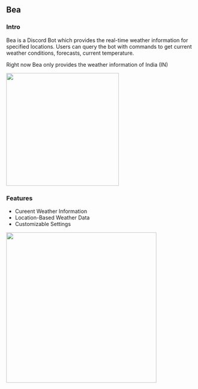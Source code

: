 <h2>Bea</h2>

<h3>Intro</h3>
Bea is a Discord Bot which provides the real-time weather information for specified locations. Users can query the bot with commands to get current weather conditions, forecasts, current temperature.

Right now Bea only provides the weather information of India (IN)

<img src="https://github.com/RiyaTorgal/Bea/assets/142211656/6a7d6eee-39f4-41b0-8315-b563f3109c6f" width="300" />

<h3>Features</h3>

- Cureent Weather Information
- Location-Based Weather Data
- Customizable Settings

<img src="https://github.com/RiyaTorgal/Bea/assets/142211656/d7858191-02e2-4944-ab40-fda8176eb772" width="400" />

